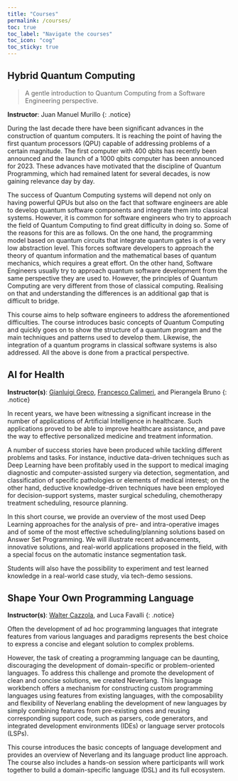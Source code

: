 ```yaml
---
title: "Courses"
permalink: /courses/
toc: true
toc_label: "Navigate the courses"
toc_icon: "cog"
toc_sticky: true
---
```


## Hybrid Quantum Computing

>A gentle introduction to Quantum Computing from a Software Engineering perspective.

**Instructor**: Juan Manuel Murillo
{: .notice}

During the last decade there have been significant advances in the construction of quantum computers. It is reaching the point of having the first quantum processors (QPU) capable of addressing problems of a certain magnitude. The first computer with 400 qbits has recently been announced and the launch of a 1000 qbits computer has been announced for 2023. These advances have motivated that the discipline of Quantum Programming, which had remained latent for several decades, is now gaining relevance day by day.

The success of Quantum Computing systems will depend not only on having powerful QPUs but also on the fact that software engineers are able to develop quantum software components and integrate them into classical systems. However, it is common for software engineers who try to approach the field of Quantum Computing to find great difficulty in doing so. Some of the reasons for this are as follows. On the one hand, the programming model based on quantum circuits that integrate quantum gates is of a very low abstraction level. This forces software developers to approach the theory of quantum information and the mathematical bases of quantum mechanics, which requires a great effort. On the other hand, Software Engineers usually try to approach quantum software development from the same perspective they are used to. However, the principles of Quantum Computing are very different from those of classical computing. Realising on that and understanding the differences is an additional gap that is difficult to bridge.

This course aims to help software engineers to address the aforementioned difficulties. The course introduces basic concepts of Quantum Computing and quickly goes on to show the structure of a quantum program and the main techniques and patterns used to develop them. Likewise, the integration of a quantum programs in classical software systems is also addressed. All the above is done from a practical perspective.

## AI for Health

**Instructor(s)**: [Gianluigi Greco](https://www.mat.unical.it/~ggreco/), [Francesco Calimeri](https://www.mat.unical.it/calimeri/), and Pierangela Bruno
{: .notice}

In recent years, we have been witnessing a significant increase in the number of applications of Artificial Intelligence in healthcare. Such applications proved to be able to improve healthcare assistance, and pave the way to effective personalized medicine and treatment information.

A number of success stories have been produced while tackling different problems and tasks. For instance, inductive data-driven techniques such as Deep Learning have been profitably used in the support to medical imaging diagnostic and computer-assisted surgery via detection, segmentation, and classification of specific pathologies or elements of medical interest; on the other hand, deductive knowledge-driven techniques have been employed for decision-support systems, master surgical scheduling, chemotherapy treatment scheduling, resource planning.

In this short course, we provide an overview of the most used Deep Learning approaches for the analysis of pre- and intra-operative images and of some of the most effective scheduling/planning solutions based on Answer Set Programming. We will illustrate recent advancements, innovative solutions, and real-world applications proposed in the field, with a special focus on the automatic instance segmentation task.

Students will also have the possibility to experiment and test learned knowledge in a real-world case study, via tech-demo sessions.

## Shape Your Own Programming Language

**Instructor(s)**: [Walter Cazzola](https://cazzola.di.unimi.it/), and Luca Favalli
{: .notice}

Often the development of ad hoc programming languages that integrate features from various languages and paradigms represents the best choice to express a concise and elegant solution to complex problems.

However, the task of creating a programming language can be daunting, discouraging the development of domain-specific or problem-oriented languages. To address this challenge and promote the development of clean and concise solutions, we created Neverlang. This language workbench offers a mechanism for constructing custom programming languages using features from existing languages, with the composability and flexibility of Neverlang enabling the development of new languages by simply combining features from pre-existing ones and reusing corresponding support code, such as parsers, code generators, and integrated development environments (IDEs) or language server protocols (LSPs).

This course introduces the basic concepts of language development and provides an overview of Neverlang and its language product line approach. The course also includes a hands-on session where participants will work together to build a domain-specific language (DSL) and its full ecosystem.
